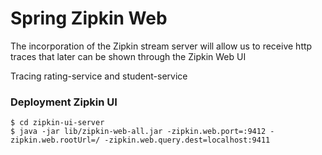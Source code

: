 # Spring Zipkin Web
The incorporation of the Zipkin stream server will allow us to receive http traces that later can be shown through the Zipkin Web UI

Tracing rating-service and student-service

### Deployment Zipkin UI
```
$ cd zipkin-ui-server
$ java -jar lib/zipkin-web-all.jar -zipkin.web.port=:9412 -zipkin.web.rootUrl=/ -zipkin.web.query.dest=localhost:9411
```
